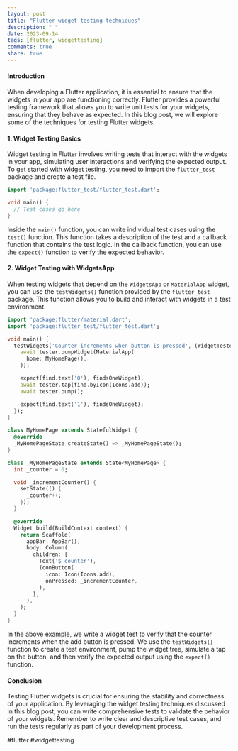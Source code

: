 ```yaml
---
layout: post
title: "Flutter widget testing techniques"
description: " "
date: 2023-09-14
tags: [flutter, widgettesting]
comments: true
share: true
---
```


#### Introduction

When developing a Flutter application, it is essential to ensure that the widgets in your app are functioning correctly. Flutter provides a powerful testing framework that allows you to write unit tests for your widgets, ensuring that they behave as expected. In this blog post, we will explore some of the techniques for testing Flutter widgets.

#### 1. Widget Testing Basics

Widget testing in Flutter involves writing tests that interact with the widgets in your app, simulating user interactions and verifying the expected output. To get started with widget testing, you need to import the `flutter_test` package and create a test file.

```dart
import 'package:flutter_test/flutter_test.dart';

void main() {
  // Test cases go here
}
```

Inside the `main()` function, you can write individual test cases using the `test()` function. This function takes a description of the test and a callback function that contains the test logic. In the callback function, you can use the `expect()` function to verify the expected behavior.

#### 2. Widget Testing with WidgetsApp

When testing widgets that depend on the `WidgetsApp` or `MaterialApp` widget, you can use the `testWidgets()` function provided by the `flutter_test` package. This function allows you to build and interact with widgets in a test environment.

```dart
import 'package:flutter/material.dart';
import 'package:flutter_test/flutter_test.dart';

void main() {
  testWidgets('Counter increments when button is pressed', (WidgetTester tester) async {
    await tester.pumpWidget(MaterialApp(
      home: MyHomePage(),
    ));

    expect(find.text('0'), findsOneWidget);
    await tester.tap(find.byIcon(Icons.add));
    await tester.pump();

    expect(find.text('1'), findsOneWidget);
  });
}

class MyHomePage extends StatefulWidget {
  @override
  _MyHomePageState createState() => _MyHomePageState();
}

class _MyHomePageState extends State<MyHomePage> {
  int _counter = 0;

  void _incrementCounter() {
    setState(() {
      _counter++;
    });
  }

  @override
  Widget build(BuildContext context) {
    return Scaffold(
      appBar: AppBar(),
      body: Column(
        children: [
          Text('$_counter'),
          IconButton(
            icon: Icon(Icons.add),
            onPressed: _incrementCounter,
          ),
        ],
      ),
    );
  }
}
```

In the above example, we write a widget test to verify that the counter increments when the add button is pressed. We use the `testWidgets()` function to create a test environment, pump the widget tree, simulate a tap on the button, and then verify the expected output using the `expect()` function.

#### Conclusion

Testing Flutter widgets is crucial for ensuring the stability and correctness of your application. By leveraging the widget testing techniques discussed in this blog post, you can write comprehensive tests to validate the behavior of your widgets. Remember to write clear and descriptive test cases, and run the tests regularly as part of your development process.

#flutter #widgettesting